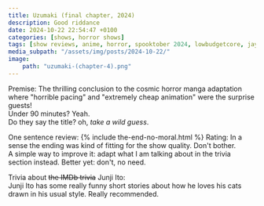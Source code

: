 ```yaml
---
title: Uzumaki (final chapter, 2024)
description: Good riddance
date: 2024-10-22 22:54:47 +0100
categories: [shows, horror shows]
tags: [show reviews, anime, horror, spooktober 2024, lowbudgetcore, jaypeg horror, they say the title]
media_subpath: "/assets/img/posts/2024-10-22/"
image:
    path: "uzumaki-(chapter-4).png"
---
```

<span class="reviewsection">Premise:</span> The thrilling conclusion to the cosmic horror manga adaptation where "horrible pacing" and "extremely cheap animation" were the surprise guests!<br/>
<span class="reviewsection">Under 90 minutes?</span> Yeah.<br/>
<span class="reviewsection">Do they say the title?</span> oh, *take a wild guess*.

<span class="reviewsection">One sentence review:</span>
{% include the-end-no-moral.html %}
<span class="reviewsection">Rating:</span> In a sense the ending was kind of fitting for the show quality. Don't bother.<br/>
<span class="reviewsection">A simple way to improve it:</span> adapt what I am talking about in the trivia section instead. Better yet: don't, no need.

<span class="reviewsection">Trivia about ~~the IMDb trivia~~ Junji Ito:</span><br/>
Junji Ito has some really funny short stories about how he loves his cats drawn in his usual style. Really recommended.